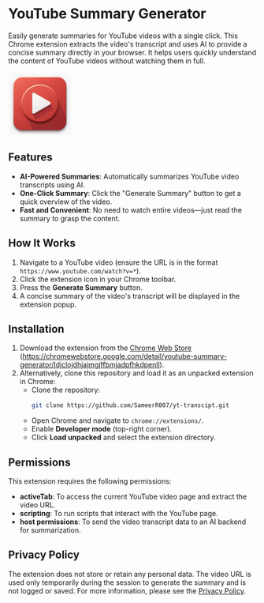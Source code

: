 # YouTube Summary Generator

Easily generate summaries for YouTube videos with a single click. This Chrome extension extracts the video's transcript and uses AI to provide a concise summary directly in your browser. It helps users quickly understand the content of YouTube videos without watching them in full.

![Extension Icon](icon_128x128.png)

## Features

- **AI-Powered Summaries**: Automatically summarizes YouTube video transcripts using AI.
- **One-Click Summary**: Click the "Generate Summary" button to get a quick overview of the video.
- **Fast and Convenient**: No need to watch entire videos—just read the summary to grasp the content.

## How It Works

1. Navigate to a YouTube video (ensure the URL is in the format `https://www.youtube.com/watch?v=*`).
2. Click the extension icon in your Chrome toolbar.
3. Press the **Generate Summary** button.
4. A concise summary of the video's transcript will be displayed in the extension popup.

## Installation

1. Download the extension from the [Chrome Web Store](#) (https://chromewebstore.google.com/detail/youtube-summary-generator/ldjclojdhjajmgjffbmjadpfhkdpenll).
2. Alternatively, clone this repository and load it as an unpacked extension in Chrome:
   - Clone the repository: 
     ```bash
     git clone https://github.com/SameerR007/yt-transcipt.git
     ```
   - Open Chrome and navigate to `chrome://extensions/`.
   - Enable **Developer mode** (top-right corner).
   - Click **Load unpacked** and select the extension directory.

## Permissions

This extension requires the following permissions:

- **activeTab**: To access the current YouTube video page and extract the video URL.
- **scripting**: To run scripts that interact with the YouTube page.
- **host permissions**: To send the video transcript data to an AI backend for summarization.

## Privacy Policy

The extension does not store or retain any personal data. The video URL is used only temporarily during the session to generate the summary and is not logged or saved. For more information, please see the [Privacy Policy](https://github.com/yourusername/youtube-summary-generator/blob/main/privacy-policy.md).
